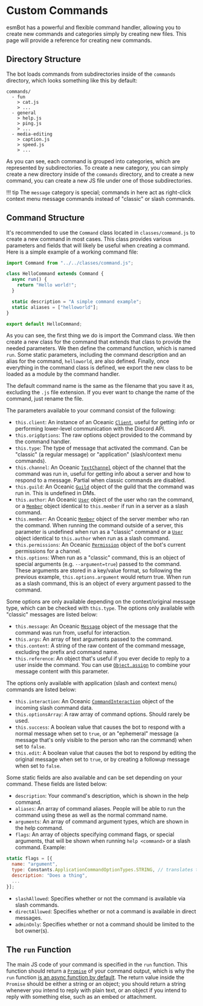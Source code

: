 # Custom Commands
esmBot has a powerful and flexible command handler, allowing you to create new commands and categories simply by creating new files. This page will provide a reference for creating new commands.

## Directory Structure
The bot loads commands from subdirectories inside of the `commands` directory, which looks something like this by default:
```
commands/
  - fun
    > cat.js
    > ...
  - general
    > help.js
    > ping.js
    > ...
  - media-editing
    > caption.js
    > speed.js
    > ...
```
As you can see, each command is grouped into categories, which are represented by subdirectories. To create a new category, you can simply create a new directory inside of the `commands` directory, and to create a new command, you can create a new JS file under one of those subdirectories.

!!! tip
    The `message` category is special; commands in here act as right-click context menu message commands instead of "classic" or slash commands.

## Command Structure
It's recommended to use the `Command` class located in `classes/command.js` to create a new command in most cases. This class provides various parameters and fields that will likely be useful when creating a command. Here is a simple example of a working command file:
```js
import Command from "../../classes/command.js";

class HelloCommand extends Command {
  async run() {
    return "Hello world!";
  }

  static description = "A simple command example";
  static aliases = ["helloworld"];
}

export default HelloCommand;
```
As you can see, the first thing we do is import the Command class. We then create a new class for the command that extends that class to provide the needed parameters. We then define the command function, which is named `run`. Some static parameters, including the command description and an alias for the command, `helloworld`, are also defined. Finally, once everything in the command class is defined, we export the new class to be loaded as a module by the command handler.

The default command name is the same as the filename that you save it as, excluding the `.js` file extension. If you ever want to change the name of the command, just rename the file.

The parameters available to your command consist of the following:

- `this.client`: An instance of an Oceanic [`Client`](https://docs.oceanic.ws/latest/classes/Client.Client.html), useful for getting info or performing lower-level communication with the Discord API.
- `this.origOptions`: The raw options object provided to the command by the command handler.
- `this.type`: The type of message that activated the command. Can be "classic" (a regular message) or "application" (slash/context menu commands).
- `this.channel`: An Oceanic [`TextChannel`](https://docs.oceanic.ws/latest/classes/TextChannel.TextChannel.html) object of the channel that the command was run in, useful for getting info about a server and how to respond to a message. Partial when classic commands are disabled.
- `this.guild`: An Oceanic [`Guild`](https://docs.oceanic.ws/latest/classes/Guild.Guild.html) object of the guild that the command was run in. This is undefined in DMs.
- `this.author`: An Oceanic [`User`](https://docs.oceanic.ws/latest/classes/User.User.html) object of the user who ran the command, or a [`Member`](https://docs.oceanic.ws/latest/classes/Member.Member.html) object identical to `this.member` if run in a server as a slash command.
- `this.member`: An Oceanic [`Member`](https://docs.oceanic.ws/latest/classes/Member.Member.html) object of the server member who ran the command. When running the command outside of a server, this parameter is undefined when run as a "classic" command or a [`User`](https://docs.oceanic.ws/latest/classes/User.User.html) object identical to `this.author` when run as a slash command.
- `this.permissions`: An Oceanic [`Permission`](https://docs.oceanic.ws/latest/classes/Permission.Permission.html) object of the bot's current permissions for a channel.
- `this.options`: When run as a "classic" command, this is an object of special arguments (e.g. `--argument=true`) passed to the command. These arguments are stored in a key/value format, so following the previous example, `this.options.argument` would return true. When run as a slash command, this is an object of every argument passed to the command.

Some options are only available depending on the context/original message type, which can be checked with `this.type`. The options only available with "classic" messages are listed below:

- `this.message`: An Oceanic [`Message`](https://docs.oceanic.ws/latest/classes/Message.Message.html) object of the message that the command was run from, useful for interaction.
- `this.args`: An array of text arguments passed to the command.
- `this.content`: A string of the raw content of the command message, excluding the prefix and command name.
- `this.reference`: An object that's useful if you ever decide to reply to a user inside the command. You can use [`Object.assign`](https://developer.mozilla.org/en-US/docs/Web/JavaScript/Reference/Global_Objects/Object/assign) to combine your message content with this parameter.

The options only available with application (slash and context menu) commands are listed below:

- `this.interaction`: An Oceanic [`CommandInteraction`](https://docs.oceanic.ws/latest/classes/CommandInteraction.CommandInteraction.html) object of the incoming slash command data.
- `this.optionsArray`: A raw array of command options. Should rarely be used.
- `this.success`: A boolean value that causes the bot to respond with a normal message when set to `true`, or an "ephemeral" message (a message that's only visible to the person who ran the command) when set to `false`.
- `this.edit`: A boolean value that causes the bot to respond by editing the original message when set to `true`, or by creating a followup message when set to `false`.

Some static fields are also available and can be set depending on your command. These fields are listed below:

- `description`: Your command's description, which is shown in the help command.
- `aliases`: An array of command aliases. People will be able to run the command using these as well as the normal command name.
- `arguments`: An array of command argument types, which are shown in the help command.
- `flags`: An array of objects specifying command flags, or special arguments, that will be shown when running `help <command>` or a slash command. Example:
```js
static flags = [{
  name: "argument",
  type: Constants.ApplicationCommandOptionTypes.STRING, // translates to 3, see https://discord.com/developers/docs/interactions/application-commands#application-command-object-application-command-option-type
  description: "Does a thing",
  ...
}];
```
- `slashAllowed`: Specifies whether or not the command is available via slash commands.
- `directAllowed`: Specifies whether or not a command is available in direct messages.
- `adminOnly`: Specifies whether or not a command should be limited to the bot owner(s).

## The `run` Function
The main JS code of your command is specified in the `run` function. This function should return a [`Promise`](https://developer.mozilla.org/en-US/docs/Web/JavaScript/Reference/Global_Objects/Promise) of your command output, which is why the `run` function [is an async function by default](https://developer.mozilla.org/en-US/docs/Web/JavaScript/Reference/Statements/async_function). The return value inside the `Promise` should be either a string or an object; you should return a string whenever you intend to reply with plain text, or an object if you intend to reply with something else, such as an embed or attachment.